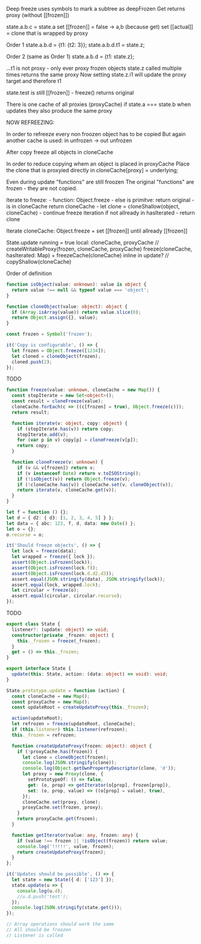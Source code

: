 Deep freeze uses symbols to mark a subtree as deepFrozen Get returns proxy
(without [[frozen]])

state.a.b.c = state.a set [[frozen]] = false -> a,b (because get) set [[actual]]
= clone that is wrapped by proxy

Order 1 state.a.b.d = {t1: {t2: 3}}; state.a.b.d.t1 = state.z;

Order 2 (same as Order 1) state.a.b.d = {t1: state.z};

...t1 is not proxy - only ever proxy frozen objects state.z called multiple
times returns the same proxy Now setting state.z.i1 will update the proxy target
and therefore t1

state.test is still [[frozen]] - freeze() returns original

There is one cache of all proxies (proxyCache) if state.a === state.b when
updates they also produce the same proxy

NOW REFREEZING:

In order to refreeze every non froozen object has to be copied But again another
cache is used: in unfrozen -> out unfrozen

After copy freeze all objects in cloneCache

In order to reduce copying whem an object is placed in proxyCache Place the
clone that is proxyied directly in cloneCache[proxy] = underlying;

Even during update "functions" are still froozen The original "functions" are
frozen - they are not copied.

Iterate to freeze: - function: Object.freeze - else is primitve: return
original - is in cloneCache return cloneCache - let clone = cloneShallow(object,
cloneCache) - continue freeze iteration if not allready in hasIterated - return
clone

Iterate cloneCache: Object.freeze + set [[frozen]] until allready [[frozen]]

State.update running = true local: cloneCache, proxyCache //
createWritableProxy(frozen, cloneCache, proxyCache) freeze(cloneCache,
hasIterated: Map) + freezeCache(cloneCache) inline in update? //
copyShallow(cloneCache)

Order of definition

```typescript src
function isObject(value: unknown): value is object {
  return value !== null && typeof value === 'object';
}

function cloneObject(value: object): object {
  if (Array.isArray(value)) return value.slice(0);
  return Object.assign({}, value);
}

const frozen = Symbol('frozen');
```

```typescript test
it('Copy is configurable', () => {
  let frozen = Object.freeze([1234]);
  let cloned = cloneObject(frozen);
  cloned.push(2);
});
```

TODO

```typescript src
function freeze(value: unknown, cloneCache = new Map()) {
  const stopIterate = new Set<object>();
  const result = cloneFreeze(value);
  cloneCache.forEach(c => ((c[frozen] = true), Object.freeze(c)));
  return result;

  function iterate(v: object, copy: object) {
    if (stopIterate.has(v)) return copy;
    stopIterate.add(v);
    for (var p in v) copy[p] = cloneFreeze(v[p]);
    return copy;
  }

  function cloneFreeze(v: unknown) {
    if (v && v[frozen]) return v;
    if (v instanceof Date) return v.toISOString();
    if (!isObject(v)) return Object.freeze(v);
    if (!cloneCache.has(v)) cloneCache.set(v, cloneObject(v));
    return iterate(v, cloneCache.get(v));
  }
}
```

```typescript test
let f = function () {};
let d = { d2: { d3: [1, 2, 3, 4, 5] } };
let data = { abc: 123, f, d, data: new Date() };
let o = {};
o.recurse = o;

it('Should freeze objects', () => {
  let lock = freeze(data);
  let wrapped = freeze({ lock });
  assert(Object.isFrozen(lock));
  assert(Object.isFrozen(lock.f));
  assert(Object.isFrozen(lock.d.d2.d3));
  assert.equal(JSON.stringify(data), JSON.stringify(lock));
  assert.equal(lock, wrapped.lock);
  let circular = freeze(o);
  assert.equal(circular, circular.recurse);
});
```

TODO

```typescript src
export class State {
  listener?: (update: object) => void;
  constructor(private _frozen: object) {
    this._frozen = freeze(_frozen);
  }
  get = () => this._frozen;
}

export interface State {
  update(this: State, action: (data: object) => void): void;
}
```

```typescript src
State.prototype.update = function (action) {
  const cloneCache = new Map();
  const proxyCache = new Map();
  const updateRoot = createUpdateProxy(this._frozen);

  action(updateRoot);
  let refrozen = freeze(updateRoot, cloneCache);
  if (this.listener) this.listener(refrozen);
  this._frozen = refrozen;

  function createUpdateProxy(frozen: object): object {
    if (!proxyCache.has(frozen)) {
      let clone = cloneObject(frozen);
      console.log(JSON.stringify(clone));
      console.log(Object.getOwnPropertyDescriptor(clone, 'd'));
      let proxy = new Proxy(clone, {
        setPrototypeOf: () => false,
        get: (o, prop) => getIterator(o[prop], frozen[prop]),
        set: (o, prop, value) => ((o[prop] = value), true),
      });
      cloneCache.set(proxy, clone);
      proxyCache.set(frozen, proxy);
    }
    return proxyCache.get(frozen);
  }

  function getIterator(value: any, frozen: any) {
    if (value !== frozen || !isObject(frozen)) return value;
    console.log('!!!!!', value, frozen);
    return createUpdateProxy(frozen);
  }
};
```

```typescript test
it('Updates should be possible', () => {
  let state = new State({ d: ['123'] });
  state.update(u => {
    console.log(u.d);
    //u.d.push('test');
  });
  console.log(JSON.stringify(state.get()));
});

// Array operations should work the same
// All should be froozen
// Listener is called
```
